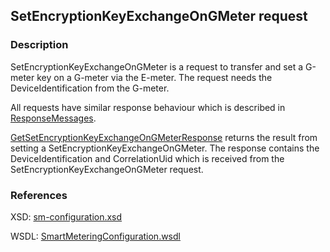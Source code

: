 ## SetEncryptionKeyExchangeOnGMeter request

### Description
SetEncryptionKeyExchangeOnGMeter is a request to transfer and set a G-meter key on a G-meter via the E-meter. The request needs the DeviceIdentification from the G-meter.

All requests have similar response behaviour which is described in [ResponseMessages](./ResponseMessages.md).

[GetSetEncryptionKeyExchangeOnGMeterResponse](GetSetEncryptionKeyExchangeOnGMeterResponse.md) returns the result from setting a SetEncryptionKeyExchangeOnGMeter. The response contains the DeviceIdentification and CorrelationUid which is received from the SetEncryptionKeyExchangeOnGMeter request.

### References

XSD: [sm-configuration.xsd](https://github.com/OSGP/Platform/blob/development/osgp-adapter-ws-smartmetering/src/main/webapp/WEB-INF/wsdl/smartmetering/schemas/sm-configuration.xsd)

WSDL: [SmartMeteringConfiguration.wsdl](https://github.com/OSGP/Platform/blob/development/osgp-adapter-ws-smartmetering/src/main/webapp/WEB-INF/wsdl/smartmetering/SmartMeteringConfiguration.wsdl)


